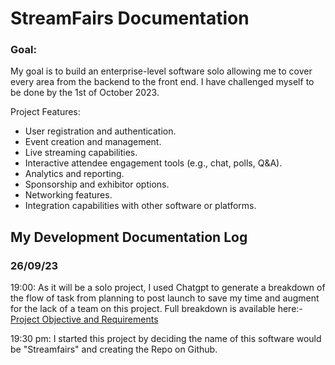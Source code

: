 # StreamFairs Documentation

### Goal:
My goal is to build an enterprise-level software solo allowing me to cover every area from the backend to the front end. I have  challenged myself to be done by the 1st of October 2023. 

Project Features:
- User registration and authentication.
- Event creation and management.
- Live streaming capabilities.
- Interactive attendee engagement tools (e.g., chat, polls, Q&A).
- Analytics and reporting.
- Sponsorship and exhibitor options.
- Networking features.
- Integration capabilities with other software or platforms.

## My Development Documentation Log

### 26/09/23
19:00: As it will be a solo project, I used Chatgpt to generate a breakdown of the flow of task from planning to post launch to save my time and augment for the lack of a team on this project. Full breakdown is available here:- [Project Objective and Requirements](https://github.com/ebube-tech/streamfairs/blob/main/Clear%20Objectives%20and%20Requirements.md)

19:30 pm: I started this project by deciding the name of this software would be "Streamfairs" and creating the Repo on Github. 

